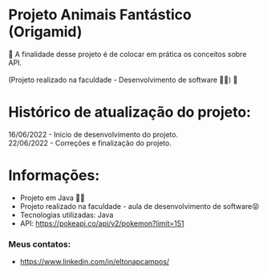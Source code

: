 # Projeto Animais Fantástico (Origamid)
🚀 A finalidade desse projeto é de colocar em prática os conceitos sobre API. <br><br>
(Projeto realizado na faculdade - Desenvolvimento de software 👨‍💻) 🚀

# Histórico de atualização do projeto:

16/06/2022 - Início de desenvolvimento do projeto.<br>
22/06/2022 - Correções e finalização do projeto.<br>


# Informações:

* Projeto em Java 🧑‍🎓
* Projeto realizado na faculdade - aula de desenvolvimento de software😝
* Tecnologias utilizadas: Java
* API: https://pokeapi.co/api/v2/pokemon?limit=151

### Meus contatos: 
* https://www.linkedin.com/in/eltonapcampos/